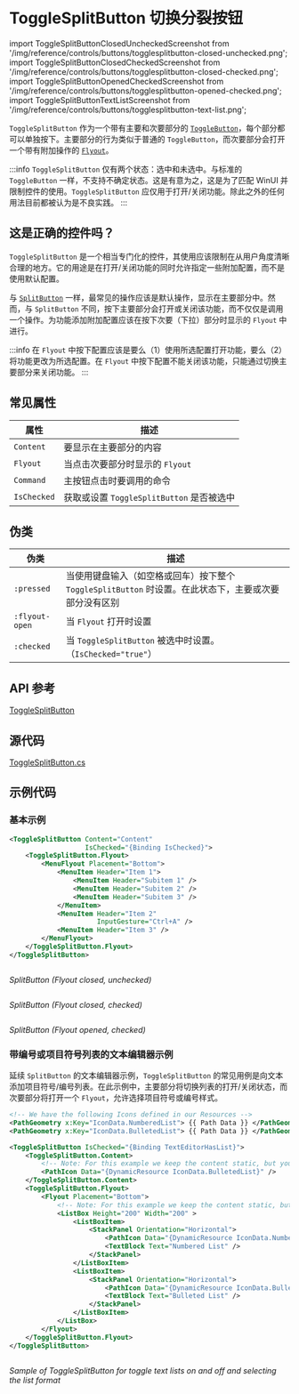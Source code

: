# ToggleSplitButton 切换分裂按钮

import ToggleSplitButtonClosedUncheckedScreenshot from '/img/reference/controls/buttons/togglesplitbutton-closed-unchecked.png';
import ToggleSplitButtonClosedCheckedScreenshot from '/img/reference/controls/buttons/togglesplitbutton-closed-checked.png';
import ToggleSplitButtonOpenedCheckedScreenshot from '/img/reference/controls/buttons/togglesplitbutton-opened-checked.png';
import ToggleSplitButtonTextListScreenshot from '/img/reference/controls/buttons/togglesplitbutton-text-list.png';

`ToggleSplitButton` 作为一个带有主要和次要部分的 [`ToggleButton`](togglebutton)，每个部分都可以单独按下。主要部分的行为类似于普通的 `ToggleButton`，而次要部分会打开一个带有附加操作的 [`Flyout`](../flyouts)。

:::info
`ToggleSplitButton` 仅有两个状态：选中和未选中。与标准的 `ToggleButton` 一样，不支持不确定状态。这是有意为之，这是为了匹配 WinUI 并限制控件的使用。`ToggleSplitButton` 应仅用于打开/关闭功能。除此之外的任何用法目前都被认为是不良实践。
:::

## 这是正确的控件吗？

`ToggleSplitButton` 是一个相当专门化的控件，其使用应该限制在从用户角度清晰合理的地方。它的用途是在打开/关闭功能的同时允许指定一些附加配置，而不是使用默认配置。

与 [`SplitButton`](../buttons/splitbutton) 一样，最常见的操作应该是默认操作，显示在主要部分中。然而，与 `SplitButton` 不同，按下主要部分会打开或关闭该功能，而不仅仅是调用一个操作。为功能添加附加配置应该在按下次要（下拉）部分时显示的 `Flyout` 中进行。

:::info
在 `Flyout` 中按下配置应该是要么（1）使用所选配置打开功能，要么（2）将功能更改为所选配置。在 `Flyout` 中按下配置不能关闭该功能，只能通过切换主要部分来关闭功能。
:::

## 常见属性

| 属性          | 描述                              |
|-------------|---------------------------------|
| `Content`   | 要显示在主要部分的内容                     |
| `Flyout`    | 当点击次要部分时显示的 `Flyout`            |
| `Command`   | 主按钮点击时要调用的命令                    |
| `IsChecked` | 获取或设置 `ToggleSplitButton` 是否被选中 |

## 伪类

| 伪类             | 描述                                                            |
|----------------|---------------------------------------------------------------|
| `:pressed`     | 当使用键盘输入（如空格或回车）按下整个 `ToggleSplitButton` 时设置。在此状态下，主要或次要部分没有区别 |
| `:flyout-open` | 当 `Flyout` 打开时设置                                              |
| `:checked`     | 当 `ToggleSplitButton` 被选中时设置。（`IsChecked="true"`）             |

## API 参考

[ToggleSplitButton](http://reference.avaloniaui.net/api/Avalonia.Controls/ToggleSplitButton/)

## 源代码

[ToggleSplitButton.cs](https://github.com/AvaloniaUI/Avalonia/blob/master/src/Avalonia.Controls/SplitButton/ToggleSplitButton.cs)

## 示例代码

### 基本示例

```xml
<ToggleSplitButton Content="Content"
                   IsChecked="{Binding IsChecked}">
    <ToggleSplitButton.Flyout>
        <MenuFlyout Placement="Bottom">
            <MenuItem Header="Item 1">
                <MenuItem Header="Subitem 1" />
                <MenuItem Header="Subitem 2" />
                <MenuItem Header="Subitem 3" />
            </MenuItem>
            <MenuItem Header="Item 2"
                      InputGesture="Ctrl+A" />
            <MenuItem Header="Item 3" />
        </MenuFlyout>
    </ToggleSplitButton.Flyout>
</ToggleSplitButton>
```

<img src={ToggleSplitButtonClosedUncheckedScreenshot} alt=""/>

_SplitButton (Flyout closed, unchecked)_

<img src={ToggleSplitButtonClosedCheckedScreenshot} alt=""/>

_SplitButton (Flyout closed, checked)_

<img src={ToggleSplitButtonOpenedCheckedScreenshot} alt=""/>

_SplitButton (Flyout opened, checked)_

### 带编号或项目符号列表的文本编辑器示例

延续 `SplitButton` 的文本编辑器示例，`ToggleSplitButton` 的常见用例是向文本添加项目符号/编号列表。在此示例中，主要部分将切换列表的打开/关闭状态，而次要部分将打开一个 `Flyout`，允许选择项目符号或编号样式。

```xml
<!-- We have the following Icons defined in our Resources -->
<PathGeometry x:Key="IconData.NumberedList"> {{ Path Data }} </PathGeometry>
<PathGeometry x:Key="IconData.BulletedList"> {{ Path Data }} </PathGeometry>
```

```xml
<ToggleSplitButton IsChecked="{Binding TextEditorHasList}">
    <ToggleSplitButton.Content>
        <!-- Note: For this example we keep the content static, but you can use dynamic content -->
        <PathIcon Data="{DynamicResource IconData.BulletedList}" />
    </ToggleSplitButton.Content>
    <ToggleSplitButton.Flyout>
        <Flyout Placement="Bottom">
            <!-- Note: For this example we keep the content static, but you can use dynamic content -->
            <ListBox Height="200" Width="200" >
                <ListBoxItem>
                    <StackPanel Orientation="Horizontal">
                        <PathIcon Data="{DynamicResource IconData.NumberedList}" />
                        <TextBlock Text="Numbered List" />
                    </StackPanel>
                </ListBoxItem>
                <ListBoxItem>
                    <StackPanel Orientation="Horizontal">
                        <PathIcon Data="{DynamicResource IconData.BulletedList}" />
                        <TextBlock Text="Bulleted List" />
                    </StackPanel>
                </ListBoxItem>
            </ListBox>
        </Flyout>
    </ToggleSplitButton.Flyout>
</ToggleSplitButton>
```

<img src={ToggleSplitButtonTextListScreenshot} alt=""/>

_Sample of ToggleSplitButton for toggle text lists on and off and selecting the list format_
